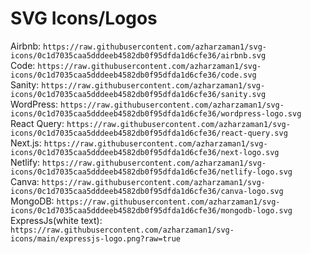 # SVG Icons/Logos

Airbnb: `https://raw.githubusercontent.com/azharzaman1/svg-icons/0c1d7035caa5dddeeb4582db0f95dfda1d6cfe36/airbnb.svg`\
Code: `https://raw.githubusercontent.com/azharzaman1/svg-icons/0c1d7035caa5dddeeb4582db0f95dfda1d6cfe36/code.svg`\
Sanity: `https://raw.githubusercontent.com/azharzaman1/svg-icons/0c1d7035caa5dddeeb4582db0f95dfda1d6cfe36/sanity.svg`\
WordPress: `https://raw.githubusercontent.com/azharzaman1/svg-icons/0c1d7035caa5dddeeb4582db0f95dfda1d6cfe36/wordpress-logo.svg`\
React Query: `https://raw.githubusercontent.com/azharzaman1/svg-icons/0c1d7035caa5dddeeb4582db0f95dfda1d6cfe36/react-query.svg`\
Next.js: `https://raw.githubusercontent.com/azharzaman1/svg-icons/0c1d7035caa5dddeeb4582db0f95dfda1d6cfe36/next-logo.svg`\
Netlify: `https://raw.githubusercontent.com/azharzaman1/svg-icons/0c1d7035caa5dddeeb4582db0f95dfda1d6cfe36/netlify-logo.svg`\
Canva: `https://raw.githubusercontent.com/azharzaman1/svg-icons/0c1d7035caa5dddeeb4582db0f95dfda1d6cfe36/canva-logo.svg`\
MongoDB: `https://raw.githubusercontent.com/azharzaman1/svg-icons/0c1d7035caa5dddeeb4582db0f95dfda1d6cfe36/mongodb-logo.svg`\
ExpressJs(white text): `https://raw.githubusercontent.com/azharzaman1/svg-icons/main/expressjs-logo.png?raw=true`
